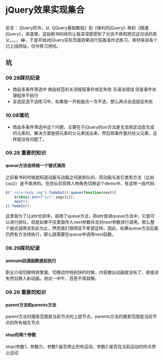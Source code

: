 # jQuery效果实现集合

## 
前言： jQuery的书，从《jQuery基础教程》到《锋利的jQuery》再到《精通jQuery》，讲道理，这段刷书的经历让我深深感受到了光说不练假把式这句话的真义。。。。😂，于是开始对jQuery实际页面效果进行狂轰滥炸式练习，素材来自各个已上线网站，仅作练习用哈。    

## 坑
### 09.28踩坑纪录   
- 商品多条件筛选中 商品标签的关闭按钮事件绑定失败 无语法错误 但是事件处理程序不执行    
- 全选反选不选练习中，如果我一开始就点一次不选，那么再点全选就会失败

### 10.08填坑
- 商品多条件筛选中这个问题，主要在于jQuery的on方法是无法绑定动态生成的元素的。解决方案是把元素的父元素找出来，然后把事件委托给父元素，这样就没有问题了。

### 09.28 重要的知识    
#### queue方法会终结一个链式调用
之前看书的时候就知道动画与动画之间是排队的，而动画与其它类型方法（比如css()）是不排序的。在仿仙剑官网人物角色切换这个demo中，有这样一段代码:    
```js
$(".role-body img").fadeOut().queue(function(next){
    $(this).attr("src",imgs[i]);
    next();
}).fadeIn();
```
这里我为了让attr也排序，调用了queue方法，把attr放进queue方法中，它就可以进行排队，但是如果不往里面传入next参数并且对next参数进行调用，那么整个链式调用会到此为止，然而我们很明显不希望这样。因此，如果queue方法后面仍然有方法待执行，那么就需要在queue中调用next函数。
    
### 09.29踩坑纪录 
#### animate回调函数提前执行
职业介绍切换特效里面，切换动作特别快的时候，内容撤出动画就没有了，直接消失然后移入新动画。测试一中午，百思不得其解。    
 
### 09.29 重要的知识
#### parent方法和parents方法
parent方法的搜索范围是当前节点的上层节点，parents方法的搜索范围是当前节点的所有祖先节点   
#### stop的两个参数
stop(参数1，参数2)，参数1:是否停止所有运动，参数2:是否在当前运动的终点停止运动

